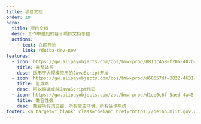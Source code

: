 ```yaml
---
title: 项目文档
order: 10
hero:
  title: 项目文档
  desc: 工作中遇到的各个项目文档总结
  actions:
    - text: 立即开始
      link: /duiba-dev-new
features:
  - icon: https://gw.alipayobjects.com/zos/bmw-prod/881dc458-f20b-407b-947a-95104b5ec82b/k79dm8ih_w144_h144.png
    title: 完整体系
    desc: 适用于大规模应用的JavaScript开发
  - icon: https://gw.alipayobjects.com/zos/bmw-prod/d60657df-0822-4631-9d7c-e7a869c2f21c/k79dmz3q_w126_h126.png
    title: 低成本
    desc: 可以编译成纯JavaScript代码
  - icon: https://gw.alipayobjects.com/zos/bmw-prod/d1ee0c6f-5aed-4a45-a507-339a4bfe076c/k7bjsocq_w144_h144.png
    title: 兼容性强
    desc: 兼容所有浏览器，所有宿主环境，所有操作系统
footer: <a target="_blank" class="beian" href="https://beian.miit.gov.cn/">鄂ICP备17004871号-1</a> | Copyright © 2021-present<br />Powered by 随波逐流
---
```


